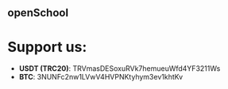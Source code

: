 ## openSchool

# Support us:

- **USDT (TRC20)**: TRVmasDESoxuRVk7hemueuWfd4YF3211Ws
- **BTC**: 3NUNFc2nw1LVwV4HVPNKtyhym3ev1khtKv
